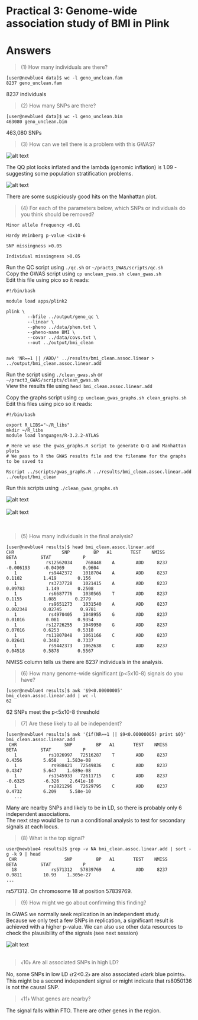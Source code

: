 # Practical 3: Genome-wide association study of BMI in Plink
# Answers

> (1) How many individuals are there?

```
[user@newblue4 data]$ wc -l geno_unclean.fam
8237 geno_unclean.fam
```

8237 individuals

> (2) How many SNPs are there?

```
[user@newblue4 data]$ wc -l geno_unclean.bim
463080 geno_unclean.bim
```

463,080 SNPs

> (3) How can we tell there is a problem with this GWAS?

![alt text](https://github.com/epxlp/Genetics_short_course_2016/blob/master/pract3_GWAS/answers/bmi_unclean_qqplot.png)

The QQ plot looks inflated and the lambda (genomic inflation) is 1.09 - suggesting some population stratification problems.

![alt text](https://github.com/epxlp/Genetics_short_course_2016/blob/master/pract3_GWAS/answers/bmi_unclean_manhattan.png)

There are some suspiciously good hits on the Manhattan plot.

> (4) For each of the parameters below, which SNPs or individuals do you think should be removed?

```
Minor allele frequency <0.01

Hardy Weinberg p-value <1x10-6

SNP missingness >0.05

Individual missingness >0.05
```

Run the QC script using `./qc.sh` or `~/pract3_GWAS/scripts/qc.sh`<br>
Copy the GWAS script using `cp unclean_gwas.sh clean_gwas.sh`<br>
Edit this file using pico so it reads:
```
#!/bin/bash

module load apps/plink2

plink \
        --bfile ../output/geno_qc \
        --linear \
        --pheno ../data/phen.txt \
        --pheno-name BMI \
        --covar ../data/covs.txt \
        --out ../output/bmi_clean


awk 'NR==1 || /ADD/' ../results/bmi_clean.assoc.linear > ../output/bmi_clean.assoc.linear.add
```

Run the script using `./clean_gwas.sh` or `~/pract3_GWAS/scripts/clean_gwas.sh`<br>
View the results file using `head bmi_clean.assoc.linear.add`

Copy the graphs script using `cp unclean_gwas_graphs.sh clean_graphs.sh`<br>
Edit this files using pico so it reads:

```
#!/bin/bash

export R_LIBS="~/R_libs"
mkdir ~/R_libs
module load languages/R-3.2.2-ATLAS

# Here we use the gwas_graphs.R script to generate Q-Q and Manhattan plots
# We pass to R the GWAS results file and the filename for the graphs to be saved to

Rscript ../scripts/gwas_graphs.R ../results/bmi_clean.assoc.linear.add ../output/bmi_clean
```

Run this scripts using `./clean_gwas_graphs.sh`

![alt text](https://github.com/epxlp/Genetics_short_course_2016/blob/master/pract3_GWAS/answers/bmi_clean_qqplot.png)
<br>
<br>
![alt text](https://github.com/epxlp/Genetics_short_course_2016/blob/master/pract3_GWAS/answers/bmi_clean_manhattan.png)
<br>
<br>
<br>

> (5) How many individuals in the final analysis?

```
[user@newblue4 results]$ head bmi_clean.assoc.linear.add
CHR                  SNP         BP   A1       TEST    NMISS       BETA         STAT            P
   1           rs12562034     768448    A        ADD     8237  -0.006193     -0.04969       0.9604
   1            rs9442372    1018704    A        ADD     8237     0.1102        1.419        0.156
   1            rs3737728    1021415    A        ADD     8237    0.09783        1.149       0.2508
   1            rs6687776    1030565    T        ADD     8237     0.1155        1.085       0.2779
   1            rs9651273    1031540    A        ADD     8237   0.002348      0.02745       0.9781
   1            rs4970405    1048955    G        ADD     8237    0.01016        0.081       0.9354
   1           rs12726255    1049950    G        ADD     8237    0.07016       0.6253       0.5318
   1           rs11807848    1061166    C        ADD     8237    0.02641       0.3402       0.7337
   1            rs9442373    1062638    C        ADD     8237    0.04518       0.5878       0.5567
```
NMISS column tells us there are 8237 individuals in the analysis.

> (6) How many genome-wide significant (p<5x10-8) signals do you have?

```
[user@newblue4 results]$ awk '$9<0.00000005' bmi_clean.assoc.linear.add | wc -l
62
```

62 SNPs meet the p<5x10-8 threshold

> (7) Are these likely to all be independent?

```
[user@newblue4 results]$ awk '{if(NR==1 || $9<0.00000005) print $0}' bmi_clean.assoc.linear.add
 CHR                  SNP         BP   A1       TEST    NMISS       BETA         STAT            P
   1            rs1026997   72516287    T        ADD     8237     0.4356        5.658    1.583e-08
   1             rs988421   72549836    C        ADD     8237     0.4347        5.647    1.689e-08
   1            rs1545933   72611715    C        ADD     8237    -0.6325       -6.326    2.641e-10
   1            rs2821296   72629795    C        ADD     8237     0.4732        6.209     5.58e-10
   ...
   ```

Many are nearby SNPs and likely to be in LD, so there is probably only 6 independent associations. <br>
The next step would be to run a conditional analysis to test for secondary signals at each locus.

> (8) What is the top signal?

```
user@newblue4 results]$ grep -v NA bmi_clean.assoc.linear.add | sort -g -k 9 | head
 CHR                  SNP         BP   A1       TEST    NMISS       BETA         STAT            P
  18             rs571312   57839769    A        ADD     8237     0.9811        10.93    1.305e-27
...
```

rs571312. On chromosome 18 at position 57839769.

> (9) How might we go about confirming this finding?

In GWAS we normally seek replication in an independent study. <br>
Because we only test a few SNPs in replication, a significant result is achieved with a higher p-value.
We can also use other data resources to check the plausibility of the signals (see next session)

![alt text](https://github.com/epxlp/Genetics_short_course_2016/blob/master/pract3_GWAS/answers/LZplot.png)
<br>
<br>

> ﴾10﴿ Are all associated SNPs in high LD?

No, some SNPs in low LD ﴾r2<0.2﴿ are also associated ﴾dark blue points﴿.
This might be a second independent signal or might indicate that rs8050136 is not the causal SNP.

> ﴾11﴿ What genes are nearby?

The signal falls within FTO. There are other genes in the region.
